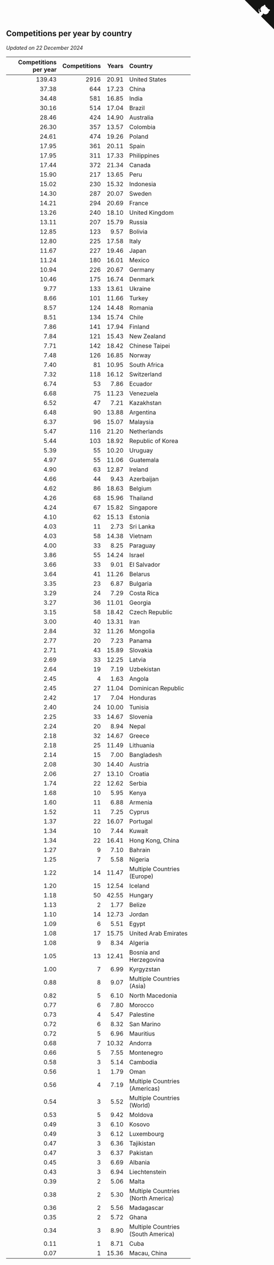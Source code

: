 ## Competitions per year by country

*Updated on 22 December 2024*

| Competitions per year | Competitions | Years | Country |
| ---: | ---: | ---: | :--- |
| 139.43 | 2916 | 20.91 | United States |
| 37.38 | 644 | 17.23 | China |
| 34.48 | 581 | 16.85 | India |
| 30.16 | 514 | 17.04 | Brazil |
| 28.46 | 424 | 14.90 | Australia |
| 26.30 | 357 | 13.57 | Colombia |
| 24.61 | 474 | 19.26 | Poland |
| 17.95 | 361 | 20.11 | Spain |
| 17.95 | 311 | 17.33 | Philippines |
| 17.44 | 372 | 21.34 | Canada |
| 15.90 | 217 | 13.65 | Peru |
| 15.02 | 230 | 15.32 | Indonesia |
| 14.30 | 287 | 20.07 | Sweden |
| 14.21 | 294 | 20.69 | France |
| 13.26 | 240 | 18.10 | United Kingdom |
| 13.11 | 207 | 15.79 | Russia |
| 12.85 | 123 | 9.57 | Bolivia |
| 12.80 | 225 | 17.58 | Italy |
| 11.67 | 227 | 19.46 | Japan |
| 11.24 | 180 | 16.01 | Mexico |
| 10.94 | 226 | 20.67 | Germany |
| 10.46 | 175 | 16.74 | Denmark |
| 9.77 | 133 | 13.61 | Ukraine |
| 8.66 | 101 | 11.66 | Turkey |
| 8.57 | 124 | 14.48 | Romania |
| 8.51 | 134 | 15.74 | Chile |
| 7.86 | 141 | 17.94 | Finland |
| 7.84 | 121 | 15.43 | New Zealand |
| 7.71 | 142 | 18.42 | Chinese Taipei |
| 7.48 | 126 | 16.85 | Norway |
| 7.40 | 81 | 10.95 | South Africa |
| 7.32 | 118 | 16.12 | Switzerland |
| 6.74 | 53 | 7.86 | Ecuador |
| 6.68 | 75 | 11.23 | Venezuela |
| 6.52 | 47 | 7.21 | Kazakhstan |
| 6.48 | 90 | 13.88 | Argentina |
| 6.37 | 96 | 15.07 | Malaysia |
| 5.47 | 116 | 21.20 | Netherlands |
| 5.44 | 103 | 18.92 | Republic of Korea |
| 5.39 | 55 | 10.20 | Uruguay |
| 4.97 | 55 | 11.06 | Guatemala |
| 4.90 | 63 | 12.87 | Ireland |
| 4.66 | 44 | 9.43 | Azerbaijan |
| 4.62 | 86 | 18.63 | Belgium |
| 4.26 | 68 | 15.96 | Thailand |
| 4.24 | 67 | 15.82 | Singapore |
| 4.10 | 62 | 15.13 | Estonia |
| 4.03 | 11 | 2.73 | Sri Lanka |
| 4.03 | 58 | 14.38 | Vietnam |
| 4.00 | 33 | 8.25 | Paraguay |
| 3.86 | 55 | 14.24 | Israel |
| 3.66 | 33 | 9.01 | El Salvador |
| 3.64 | 41 | 11.26 | Belarus |
| 3.35 | 23 | 6.87 | Bulgaria |
| 3.29 | 24 | 7.29 | Costa Rica |
| 3.27 | 36 | 11.01 | Georgia |
| 3.15 | 58 | 18.42 | Czech Republic |
| 3.00 | 40 | 13.31 | Iran |
| 2.84 | 32 | 11.26 | Mongolia |
| 2.77 | 20 | 7.23 | Panama |
| 2.71 | 43 | 15.89 | Slovakia |
| 2.69 | 33 | 12.25 | Latvia |
| 2.64 | 19 | 7.19 | Uzbekistan |
| 2.45 | 4 | 1.63 | Angola |
| 2.45 | 27 | 11.04 | Dominican Republic |
| 2.42 | 17 | 7.04 | Honduras |
| 2.40 | 24 | 10.00 | Tunisia |
| 2.25 | 33 | 14.67 | Slovenia |
| 2.24 | 20 | 8.94 | Nepal |
| 2.18 | 32 | 14.67 | Greece |
| 2.18 | 25 | 11.49 | Lithuania |
| 2.14 | 15 | 7.00 | Bangladesh |
| 2.08 | 30 | 14.40 | Austria |
| 2.06 | 27 | 13.10 | Croatia |
| 1.74 | 22 | 12.62 | Serbia |
| 1.68 | 10 | 5.95 | Kenya |
| 1.60 | 11 | 6.88 | Armenia |
| 1.52 | 11 | 7.25 | Cyprus |
| 1.37 | 22 | 16.07 | Portugal |
| 1.34 | 10 | 7.44 | Kuwait |
| 1.34 | 22 | 16.41 | Hong Kong, China |
| 1.27 | 9 | 7.10 | Bahrain |
| 1.25 | 7 | 5.58 | Nigeria |
| 1.22 | 14 | 11.47 | Multiple Countries (Europe) |
| 1.20 | 15 | 12.54 | Iceland |
| 1.18 | 50 | 42.55 | Hungary |
| 1.13 | 2 | 1.77 | Belize |
| 1.10 | 14 | 12.73 | Jordan |
| 1.09 | 6 | 5.51 | Egypt |
| 1.08 | 17 | 15.75 | United Arab Emirates |
| 1.08 | 9 | 8.34 | Algeria |
| 1.05 | 13 | 12.41 | Bosnia and Herzegovina |
| 1.00 | 7 | 6.99 | Kyrgyzstan |
| 0.88 | 8 | 9.07 | Multiple Countries (Asia) |
| 0.82 | 5 | 6.10 | North Macedonia |
| 0.77 | 6 | 7.80 | Morocco |
| 0.73 | 4 | 5.47 | Palestine |
| 0.72 | 6 | 8.32 | San Marino |
| 0.72 | 5 | 6.96 | Mauritius |
| 0.68 | 7 | 10.32 | Andorra |
| 0.66 | 5 | 7.55 | Montenegro |
| 0.58 | 3 | 5.14 | Cambodia |
| 0.56 | 1 | 1.79 | Oman |
| 0.56 | 4 | 7.19 | Multiple Countries (Americas) |
| 0.54 | 3 | 5.52 | Multiple Countries (World) |
| 0.53 | 5 | 9.42 | Moldova |
| 0.49 | 3 | 6.10 | Kosovo |
| 0.49 | 3 | 6.12 | Luxembourg |
| 0.47 | 3 | 6.36 | Tajikistan |
| 0.47 | 3 | 6.37 | Pakistan |
| 0.45 | 3 | 6.69 | Albania |
| 0.43 | 3 | 6.94 | Liechtenstein |
| 0.39 | 2 | 5.06 | Malta |
| 0.38 | 2 | 5.30 | Multiple Countries (North America) |
| 0.36 | 2 | 5.56 | Madagascar |
| 0.35 | 2 | 5.72 | Ghana |
| 0.34 | 3 | 8.90 | Multiple Countries (South America) |
| 0.11 | 1 | 8.71 | Cuba |
| 0.07 | 1 | 15.36 | Macau, China |


<a href="https://github.com/jonatanklosko/wca_statistics" class="github-corner" aria-label="View source on Github"><svg width="80" height="80" viewBox="0 0 250 250" style="fill:#151513; color:#fff; position: absolute; top: 0; border: 0; right: 0;" aria-hidden="true"><path d="M0,0 L115,115 L130,115 L142,142 L250,250 L250,0 Z"></path><path d="M128.3,109.0 C113.8,99.7 119.0,89.6 119.0,89.6 C122.0,82.7 120.5,78.6 120.5,78.6 C119.2,72.0 123.4,76.3 123.4,76.3 C127.3,80.9 125.5,87.3 125.5,87.3 C122.9,97.6 130.6,101.9 134.4,103.2" fill="currentColor" style="transform-origin: 130px 106px;" class="octo-arm"></path><path d="M115.0,115.0 C114.9,115.1 118.7,116.5 119.8,115.4 L133.7,101.6 C136.9,99.2 139.9,98.4 142.2,98.6 C133.8,88.0 127.5,74.4 143.8,58.0 C148.5,53.4 154.0,51.2 159.7,51.0 C160.3,49.4 163.2,43.6 171.4,40.1 C171.4,40.1 176.1,42.5 178.8,56.2 C183.1,58.6 187.2,61.8 190.9,65.4 C194.5,69.0 197.7,73.2 200.1,77.6 C213.8,80.2 216.3,84.9 216.3,84.9 C212.7,93.1 206.9,96.0 205.4,96.6 C205.1,102.4 203.0,107.8 198.3,112.5 C181.9,128.9 168.3,122.5 157.7,114.1 C157.9,116.9 156.7,120.9 152.7,124.9 L141.0,136.5 C139.8,137.7 141.6,141.9 141.8,141.8 Z" fill="currentColor" class="octo-body"></path></svg></a><style>.github-corner:hover .octo-arm{animation:octocat-wave 560ms ease-in-out}@keyframes octocat-wave{0%,100%{transform:rotate(0)}20%,60%{transform:rotate(-25deg)}40%,80%{transform:rotate(10deg)}}@media (max-width:500px){.github-corner:hover .octo-arm{animation:none}.github-corner .octo-arm{animation:octocat-wave 560ms ease-in-out}}</style>
